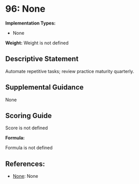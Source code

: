 # 96: None

**Implementation Types:**

- None

**Weight:** Weight is not defined

## Descriptive Statement

Automate repetitive tasks; review practice maturity quarterly.

## Supplemental Guidance

None

## Scoring Guide

Score is not defined

**Formula:**

Formula is not defined

## References:

- [None](None): None
